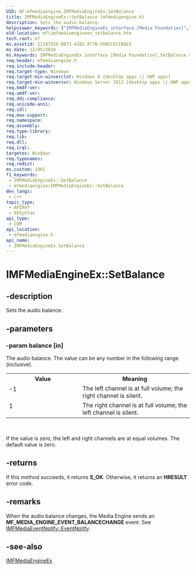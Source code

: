 ```yaml
---
UID: NF:mfmediaengine.IMFMediaEngineEx.SetBalance
title: IMFMediaEngineEx::SetBalance (mfmediaengine.h)
description: Sets the audio balance.
helpviewer_keywords: ["IMFMediaEngineEx interface [Media Foundation]","SetBalance method","IMFMediaEngineEx.SetBalance","IMFMediaEngineEx::SetBalance","SetBalance","SetBalance method [Media Foundation]","SetBalance method [Media Foundation]","IMFMediaEngineEx interface","mf.imfmediaengineex_setbalance","mfmediaengine/IMFMediaEngineEx::SetBalance"]
old-location: mf\imfmediaengineex_setbalance.htm
tech.root: mf
ms.assetid: 11187826-B873-4182-A77B-FD9CCECFBAE5
ms.date: 12/05/2018
ms.keywords: IMFMediaEngineEx interface [Media Foundation],SetBalance method, IMFMediaEngineEx.SetBalance, IMFMediaEngineEx::SetBalance, SetBalance, SetBalance method [Media Foundation], SetBalance method [Media Foundation],IMFMediaEngineEx interface, mf.imfmediaengineex_setbalance, mfmediaengine/IMFMediaEngineEx::SetBalance
req.header: mfmediaengine.h
req.include-header: 
req.target-type: Windows
req.target-min-winverclnt: Windows 8 [desktop apps \| UWP apps]
req.target-min-winversvr: Windows Server 2012 [desktop apps \| UWP apps]
req.kmdf-ver: 
req.umdf-ver: 
req.ddi-compliance: 
req.unicode-ansi: 
req.idl: 
req.max-support: 
req.namespace: 
req.assembly: 
req.type-library: 
req.lib: 
req.dll: 
req.irql: 
targetos: Windows
req.typenames: 
req.redist: 
ms.custom: 19H1
f1_keywords:
 - IMFMediaEngineEx::SetBalance
 - mfmediaengine/IMFMediaEngineEx::SetBalance
dev_langs:
 - c++
topic_type:
 - APIRef
 - kbSyntax
api_type:
 - COM
api_location:
 - mfmediaengine.h
api_name:
 - IMFMediaEngineEx.SetBalance
---
```


# IMFMediaEngineEx::SetBalance


## -description

Sets the audio balance.

## -parameters

### -param balance [in]

The audio balance. The value can be any number in the following range (inclusive).



<table>
<tr>
<th>Value</th>
<th>Meaning</th>
</tr>
<tr>
<td width="40%">
<dl>
<dt>-1</dt>
</dl>
</td>
<td width="60%">
The left channel is at full volume; the right channel is silent.


</td>
</tr>
<tr>
<td width="40%">
<dl>
<dt>1</dt>
</dl>
</td>
<td width="60%">
The right channel is at full volume; the left channel is silent.


</td>
</tr>
</table>
 

If the value is zero, the left and right channels are at equal volumes. The default value is zero.

## -returns

If this method succeeds, it returns <b>S_OK</b>. Otherwise, it returns an <b>HRESULT</b> error code.

## -remarks

When the audio balance changes, the Media Engine sends an <b>MF_MEDIA_ENGINE_EVENT_BALANCECHANGE</b> event. See <a href="/windows/desktop/api/mfmediaengine/nf-mfmediaengine-imfmediaenginenotify-eventnotify">IMFMediaEventNotify::EventNotify</a>.

## -see-also

<a href="/windows/desktop/api/mfmediaengine/nn-mfmediaengine-imfmediaengineex">IMFMediaEngineEx</a>